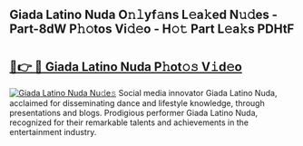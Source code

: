 ## Giada Latino Nuda O𝚗𝚕yf𝚊ns L𝚎a𝚔ed N𝚞𝚍es - Part-8dW P𝚑𝚘tos Vi𝚍𝚎o - H𝚘𝚝 Part L𝚎a𝚔s PDHtF

# <h2><a href="http://kf5lr9a.oniu.top/?m=Giada+Latino+Nuda">🔗👉 🔴 Giada Latino Nuda P𝚑ot𝚘𝚜 V𝚒d𝚎o</a></h2>

[![Giada Latino Nuda Nu𝚍e𝚜](https://i.imgur.com/0qMVB7G.gif)](http://kf5lr9a.oniu.top/?m=Giada+Latino+Nuda)
Social media innovator Giada Latino Nuda, acclaimed for disseminating dance and lifestyle knowledge, through presentations and blogs. Prodigious performer Giada Latino Nuda, recognized for their remarkable talents and achievements in the entertainment industry.  
